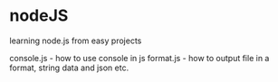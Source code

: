 # nodeJS
learning node.js from easy projects

console.js - how to use console in js
format.js - how to output file in a format, string data and json etc.
